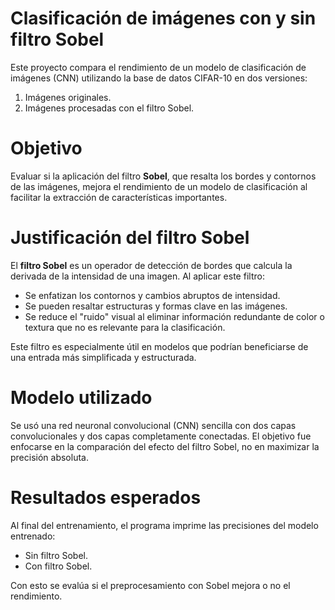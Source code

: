 # Clasificación de imágenes con y sin filtro Sobel

Este proyecto compara el rendimiento de un modelo de clasificación de imágenes (CNN) utilizando la base de datos CIFAR-10 en dos versiones:

1. Imágenes originales.
2. Imágenes procesadas con el filtro Sobel.

# Objetivo

Evaluar si la aplicación del filtro **Sobel**, que resalta los bordes y contornos de las imágenes, mejora el rendimiento de un modelo de clasificación al facilitar la extracción de características importantes.

# Justificación del filtro Sobel

El **filtro Sobel** es un operador de detección de bordes que calcula la derivada de la intensidad de una imagen. Al aplicar este filtro:

- Se enfatizan los contornos y cambios abruptos de intensidad.
- Se pueden resaltar estructuras y formas clave en las imágenes.
- Se reduce el "ruido" visual al eliminar información redundante de color o textura que no es relevante para la clasificación.

Este filtro es especialmente útil en modelos que podrían beneficiarse de una entrada más simplificada y estructurada.

# Modelo utilizado

Se usó una red neuronal convolucional (CNN) sencilla con dos capas convolucionales y dos capas completamente conectadas. El objetivo fue enfocarse en la comparación del efecto del filtro Sobel, no en maximizar la precisión absoluta.

# Resultados esperados

Al final del entrenamiento, el programa imprime las precisiones del modelo entrenado:

- Sin filtro Sobel.
- Con filtro Sobel.

Con esto se evalúa si el preprocesamiento con Sobel mejora o no el rendimiento.



